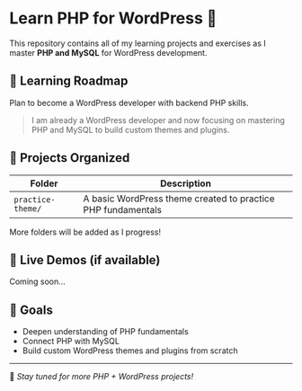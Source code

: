 # Learn PHP for WordPress 🚀

This repository contains all of my learning projects and exercises as I master **PHP and MySQL** for WordPress development.

## 📅 Learning Roadmap
 Plan to become a WordPress developer with backend PHP skills.

> I am already a WordPress developer and now focusing on mastering PHP and MySQL to build custom themes and plugins.

## 📂 Projects Organized

| Folder | Description |
|--------|-------------|
| `practice-theme/` | A basic WordPress theme created to practice PHP fundamentals |

More folders will be added as I progress!

## 🔗 Live Demos (if available)
Coming soon...

## 📌 Goals
- Deepen understanding of PHP fundamentals
- Connect PHP with MySQL
- Build custom WordPress themes and plugins from scratch

---

📁 *Stay tuned for more PHP + WordPress projects!*
